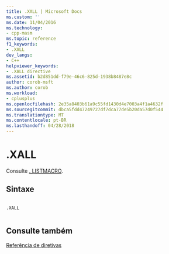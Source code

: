 ```yaml
---
title: .XALL | Microsoft Docs
ms.custom: ''
ms.date: 11/04/2016
ms.technology:
- cpp-masm
ms.topic: reference
f1_keywords:
- .XALL
dev_langs:
- C++
helpviewer_keywords:
- .XALL directive
ms.assetid: b2d851dd-f79e-46c6-825d-1938b8487e8c
author: corob-msft
ms.author: corob
ms.workload:
- cplusplus
ms.openlocfilehash: 2e35a8403b61a9c55fd1430d4e7003a4f1a4632f
ms.sourcegitcommit: dbca5fdd47249727df7dca77de5b20da57d0f544
ms.translationtype: MT
ms.contentlocale: pt-BR
ms.lasthandoff: 04/28/2018
---
```

# <a name="xall"></a>.XALL
Consulte [. LISTMACRO](../../assembler/masm/dot-listmacro.md).  
  
## <a name="syntax"></a>Sintaxe  
  
```  
  
.XALL  
  
```  
  
## <a name="see-also"></a>Consulte também  
 [Referência de diretivas](../../assembler/masm/directives-reference.md)